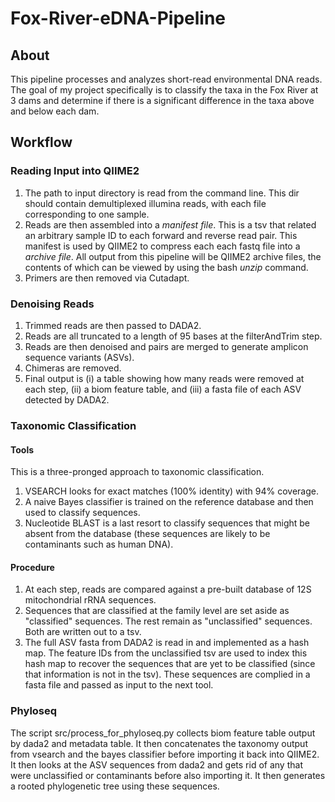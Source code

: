 # Fox-River-eDNA-Pipeline
## About
This pipeline processes and analyzes short-read environmental DNA reads. The goal of my project specifically is to classify the taxa in the Fox River at 3 dams and determine if there is a significant difference in the taxa above and below each dam. 

## Workflow

### Reading Input into QIIME2
1. The path to input directory is read from the command line. This dir should contain demultiplexed illumina reads, with each file corresponding to one sample. 
2. Reads are then assembled into a *manifest file*. This is a tsv that related an arbitrary sample ID to each forward and reverse read pair. This manifest is used by QIIME2 to compress each each fastq file into a *archive file*. All output from this pipeline will be QIIME2 archive files, the contents of which can be viewed by using the bash *unzip* command.
3. Primers are then removed via Cutadapt.

### Denoising Reads
1. Trimmed reads are then passed to DADA2.
2. Reads are all truncated to a length of 95 bases at the filterAndTrim step. 
3. Reads are then denoised and pairs are merged to generate amplicon sequence variants (ASVs). 
4. Chimeras are removed.
5. Final output is (i) a table showing how many reads were removed at each step, (ii) a biom feature table, and (iii) a fasta file of each ASV detected by DADA2.

### Taxonomic Classification

#### Tools
This is a three-pronged approach to taxonomic classification.
1. VSEARCH looks for exact matches (100% identity) with 94% coverage.
2. A naive Bayes classifier is trained on the reference database and then used to classify sequences.
3. Nucleotide BLAST is a last resort to classify sequences that might be absent from the database (these sequences are likely to be contaminants such as human DNA).

#### Procedure
1. At each step, reads are compared against a pre-built database of 12S mitochondrial rRNA sequences. 
2. Sequences that are classified at the family level are set aside as "classified" sequences. The rest remain as "unclassified" sequences. Both are written out to a tsv.
3. The full ASV fasta from DADA2 is read in and implemented as a hash map. The feature IDs from the unclassified tsv are used to index this hash map to recover the sequences that are yet to be classified (since that information is not in the tsv). These sequences are complied in a fasta file and passed as input to the next tool.

### Phyloseq
The script src/process_for_phyloseq.py collects biom feature table output by dada2 and metadata table. It then concatenates the taxonomy output from vsearch and the bayes classifier before importing it back into QIIME2. It then looks at the ASV sequences from dada2 and gets rid of any that were unclassified or contaminants before also importing it. It then generates a rooted phylogenetic tree using these sequences. 

